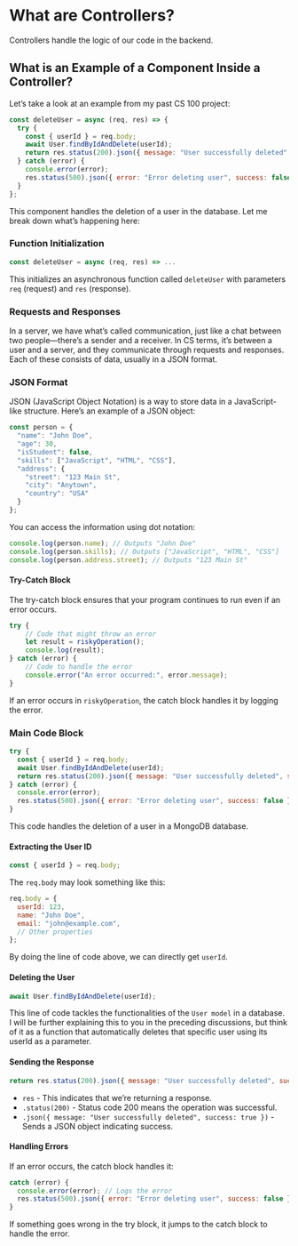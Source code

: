 # What are Controllers?

Controllers handle the logic of our code in the backend.

## What is an Example of a Component Inside a Controller?

Let’s take a look at an example from my past CS 100 project:

```js
const deleteUser = async (req, res) => {
  try {
    const { userId } = req.body;
    await User.findByIdAndDelete(userId);
    return res.status(200).json({ message: "User successfully deleted", success: true });
  } catch (error) {
    console.error(error);
    res.status(500).json({ error: "Error deleting user", success: false });
  }
};
```

This component handles the deletion of a user in the database. Let me break down what’s happening here:

### Function Initialization

```js
const deleteUser = async (req, res) => ...
```

This initializes an asynchronous function called `deleteUser` with parameters `req` (request) and `res` (response).

### Requests and Responses

In a server, we have what’s called communication, just like a chat between two people—there’s a sender and a receiver. In CS terms, it’s between a user and a server, and they communicate through requests and responses. Each of these consists of data, usually in a JSON format.

### JSON Format

JSON (JavaScript Object Notation) is a way to store data in a JavaScript-like structure. Here’s an example of a JSON object:

```js
const person = {
  "name": "John Doe",
  "age": 30,
  "isStudent": false,
  "skills": ["JavaScript", "HTML", "CSS"],
  "address": {
    "street": "123 Main St",
    "city": "Anytown",
    "country": "USA"
  }
};
```

You can access the information using dot notation:

```js
console.log(person.name); // Outputs "John Doe"
console.log(person.skills); // Outputs ["JavaScript", "HTML", "CSS"]
console.log(person.address.street); // Outputs "123 Main St"
```

#### Try-Catch Block

The try-catch block ensures that your program continues to run even if an error occurs.

```js
try {
    // Code that might throw an error
    let result = riskyOperation();
    console.log(result);
} catch (error) {
    // Code to handle the error
    console.error("An error occurred:", error.message);
}
```

If an error occurs in `riskyOperation`, the catch block handles it by logging the error.

### Main Code Block

```js
try {
  const { userId } = req.body;
  await User.findByIdAndDelete(userId);
  return res.status(200).json({ message: "User successfully deleted", success: true });
} catch (error) {
  console.error(error);
  res.status(500).json({ error: "Error deleting user", success: false });
}
```

This code handles the deletion of a user in a MongoDB database.

#### Extracting the User ID

```js
const { userId } = req.body;
```

The `req.body` may look something like this:

```js
req.body = {
  userId: 123,
  name: "John Doe",
  email: "john@example.com",
  // Other properties
};
```

By doing the line of code above, we can directly get `userId`.

#### Deleting the User

```js
await User.findByIdAndDelete(userId);
```

This line of code tackles the functionalities of the `User model` in a database. I will be further explaining this to you in the preceding discussions, but think of it as a function that automatically deletes that specific user using its userId as a parameter.

#### Sending the Response

```js
return res.status(200).json({ message: "User successfully deleted", success: true });
```

- `res` - This indicates that we’re returning a response.
- `.status(200)` - Status code 200 means the operation was successful.
- `.json({ message: "User successfully deleted", success: true })` - Sends a JSON object indicating success.

#### Handling Errors

If an error occurs, the catch block handles it:

```js
catch (error) {
  console.error(error); // Logs the error
  res.status(500).json({ error: "Error deleting user", success: false }); // Sends an error response
}
```

If something goes wrong in the try block, it jumps to the catch block to handle the error.

